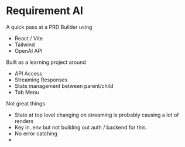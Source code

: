 # Requirement AI

A quick pass at a PRD Builder using
- React / Vite
- Tailwind
- OpenAI API

Built as a learning project around
- API Access
- Streaming Responses
- State management between parent/child
- Tab Menu

Not great things
- State at top level changing on streaming is probably causing a lot of renders
- Key in .env but not building out auth / backend for this.
- No error catching
- 

